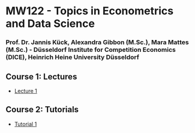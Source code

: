 # MW122 - Topics in Econometrics and Data Science   
### Prof. Dr. Jannis Kück, Alexandra Gibbon (M.Sc.), Mara Mattes (M.Sc.) - Düsseldorf Institute for Competition Economics (DICE), Heinrich Heine University Düsseldorf

## Course 1: Lectures
- [Lecture 1](./lecture/lecture_1.html)

## Course 2: Tutorials

- [Tutorial 1](./tutorial/tutorial_1.html)
